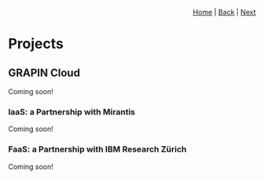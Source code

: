 <p align="right">
<a href="README.md">Home</a> | <a href="organizational-chart.md">Back</a> | <a href="strategy.md">Next</a>
</p>

# Projects

## GRAPIN Cloud

Coming soon!

### IaaS: a Partnership with Mirantis

Coming soon!

### FaaS: a Partnership with IBM Research Zürich

Coming soon!